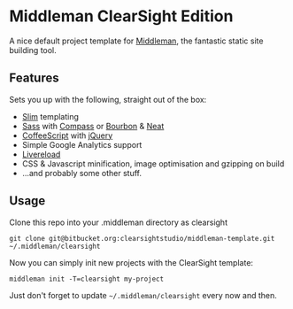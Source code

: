# Middleman ClearSight Edition

A nice default project template for [Middleman](http://middlemanapp.com), the fantastic static site building tool.

## Features

Sets you up with the following, straight out of the box:

- [Slim](http://slim-lang.com/) templating
- [Sass](http://sass-lang.com/) with [Compass](http://compass-style.org) or [Bourbon](http://bourbon.io/) & [Neat](http://neat.bourbon.io/)
- [CoffeeScript](http://coffeescript.org/) with [jQuery](http://jquery.com/)
- Simple Google Analytics support
- [Livereload](https://github.com/middleman/middleman-livereload)
- CSS & Javascript minification, image optimisation and gzipping on build
- …and probably some other stuff.

## Usage

Clone this repo into your .middleman directory as clearsight

    git clone git@bitbucket.org:clearsightstudio/middleman-template.git ~/.middleman/clearsight

Now you can simply init new projects with the ClearSight template:

    middleman init -T=clearsight my-project

Just don't forget to update `~/.middleman/clearsight` every now and then.
